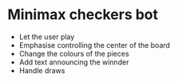 # Minimax checkers bot

* Let the user play
* Emphasise controlling the center of the board
* Change the colours of the pieces
* Add text announcing the winnder
* Handle draws
